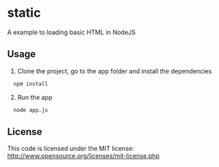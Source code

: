 static
======

A example to loading basic HTML in NodeJS

## Usage

1. Clone the project, go to the app folder and install the dependencies
``` bash
  npm install
```

2. Run the app
``` bash
  node app.js
```

## License

This code is licensed under the MIT license: http://www.opensource.org/licenses/mit-license.php